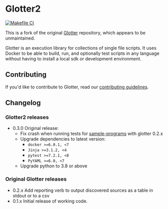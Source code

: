 # Glotter2

[![Makefile CI](https://github.com/rzuckerm/glotter2/actions/workflows/makefile.yml/badge.svg)](https://github.com/rzuckerm/glotter2/actions/workflows/makefile.yml)

This is a fork of the original [Glotter](https://github.com/auroq/glotter) repository, which
appears to be unmaintained.

Glotter is an execution library for collections of single file scripts. It uses Docker to be able to build, run, and optionally test scripts in any language without having to install a local sdk or development environment.

## Contributing

If you'd like to contribute to Glotter, read our [contributing guidelines](./CONTRIBUTING.md).

## Changelog

### Glotter2 releases

* 0.3.0 Original release:
  * Fix crash when running tests for [sample-programs](https://github.com/TheRenegadeCoder/sample-programs)
    with glotter 0.2.x
  * Upgrade dependencies to latest version:
    * `docker >=6.0.1, <7`
    * `Jinja >=3.1.2, <4`
    * `pytest >=7.2.1, <8`
    * `PyYAML >=6.0, <7`
  * Upgrade python to 3.8 or above

### Original Glotter releases

* 0.2.x Add reporting verb to output discovered sources as a table in stdout or to a csv
* 0.1.x Initial release of working code.
